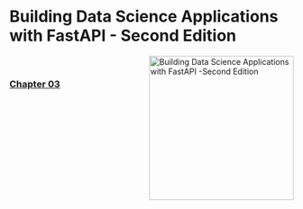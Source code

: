 # Building Data Science Applications with FastAPI - Second Edition

<img src="https://content.packt.com/B19528/cover_image_small.jpg" alt="Building Data Science Applications with FastAPI -Second Edition" height="256px" align="right">

<br/>

### [Chapter 03](./docs/chapter03.md)

